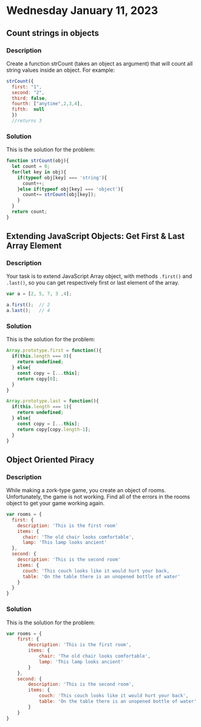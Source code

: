 # Wednesday January 11, 2023

## Count strings in objects

### Description
Create a function strCount (takes an object as argument) that will count all string values inside an object. For example:

```JavaScript
strCount({
  first: "1",
  second: "2",
  third: false,
  fourth: ["anytime",2,3,4],
  fifth:  null
  })
  //returns 3
```

### Solution

This is the solution for the problem:

```JavaScript
function strCount(obj){
  let count = 0;
  for(let key in obj){
    if(typeof obj[key] === 'string'){
      count++;
    }else if(typeof obj[key] === 'object'){
      count+= strCount(obj[key]);
    }
  }
  return count;
}
```

## Extending JavaScript Objects: Get First & Last Array Element

### Description

Your task is to extend JavaScript Array object, with methods `.first()` and `.last()`, so you can get respectively first or last element of the array.

```JavaScript
var a = [2, 5, 7, 3 ,4];

a.first();  // 2
a.last();   // 4

```

### Solution

This is the solution for the problem:

```JavaScript
Array.prototype.first = function(){
  if(this.length === 0){
    return undefined;
  } else{
    const copy = [...this];
    return copy[0];
  }
}

Array.prototype.last = function(){
  if(this.length === 1){
    return undefined;
  } else{
    const copy = [...this];
    return copy[copy.length-1];
  }
}
```

## Object Oriented Piracy

### Description

While making a zork-type game, you create an object of rooms. Unfortunately, the game is not working. Find all of the errors in the rooms object to get your game working again.

```JavaScript
var rooms = {
  first: {
    description: 'This is the first room'
    items: {
      chair: 'The old chair looks comfortable',
      lamp: 'This lamp looks ancient'
  },
  second: {
    description: 'This is the second room'
    items: {
      couch: 'This couch looks like it would hurt your back,
      table: 'On the table there is an unopened bottle of water'
    }
  }
}
```

### Solution

This is the solution for the problem:

```JavaScript
var rooms = {
    first: {
        description: 'This is the first room',
        items: {
            chair: 'The old chair looks comfortable',
            lamp: 'This lamp looks ancient'
        }
    },
    second: {
        description: 'This is the second room',
        items: {
            couch: 'This couch looks like it would hurt your back',
            table: 'On the table there is an unopened bottle of water'
        }
    }
}
```